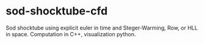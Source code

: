 # sod-shocktube-cfd
Sod shocktube using explicit euler in time and Steger-Warming, Row, or HLL in space.
Computation in C++, visualization python.
